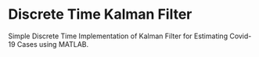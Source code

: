 # Discrete Time Kalman Filter
Simple Discrete Time Implementation of Kalman Filter for Estimating Covid-19 Cases using MATLAB.



